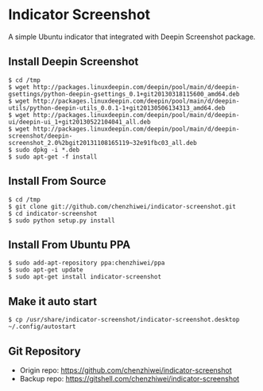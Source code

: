 # Indicator Screenshot

A simple Ubuntu indicator that integrated with Deepin Screenshot package.

## Install Deepin Screenshot

```
$ cd /tmp
$ wget http://packages.linuxdeepin.com/deepin/pool/main/d/deepin-gsettings/python-deepin-gsettings_0.1+git20130318115600_amd64.deb
$ wget http://packages.linuxdeepin.com/deepin/pool/main/d/deepin-utils/python-deepin-utils_0.0.1-1+git20130506134313_amd64.deb
$ wget http://packages.linuxdeepin.com/deepin/pool/main/d/deepin-ui/deepin-ui_1+git20130522104041_all.deb
$ wget http://packages.linuxdeepin.com/deepin/pool/main/d/deepin-screenshot/deepin-screenshot_2.0%2bgit20131108165119~32e91fbc03_all.deb
$ sudo dpkg -i *.deb
$ sudo apt-get -f install
```

## Install From Source

```
$ cd /tmp
$ git clone git://github.com/chenzhiwei/indicator-screenshot.git
$ cd indicator-screenshot
$ sudo python setup.py install
```

## Install From Ubuntu PPA

```
$ sudo add-apt-repository ppa:chenzhiwei/ppa
$ sudo apt-get update
$ sudo apt-get install indicator-screenshot
```

## Make it auto start

```
$ cp /usr/share/indicator-screenshot/indicator-screenshot.desktop ~/.config/autostart
```

## Git Repository

* Origin repo: <https://github.com/chenzhiwei/indicator-screenshot>
* Backup repo: <https://gitshell.com/chenzhiwei/indicator-screenshot>
